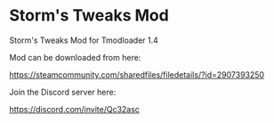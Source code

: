 # Storm's Tweaks Mod

Storm's Tweaks Mod for Tmodloader 1.4

Mod can be downloaded from here:

https://steamcommunity.com/sharedfiles/filedetails/?id=2907393250

Join the Discord server here:

https://discord.com/invite/Qc32asc
